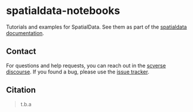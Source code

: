 # spatialdata-notebooks

Tutorials and examples for SpatialData. See them as part of the [spatialdata documentation](file:///Users/macbook/embl/projects/basel/spatialdata/docs/_build/html/tutorials/notebooks/notebooks.html).

## Contact

For questions and help requests, you can reach out in the [scverse discourse][scverse-discourse].
If you found a bug, please use the [issue tracker][issue-tracker].

## Citation

> t.b.a

[scverse-discourse]: https://discourse.scverse.org/
[issue-tracker]: https://github.com/scverse/spatialdata-notebooks/issues
[changelog]: https://spatialdata-notebooks.readthedocs.io/latest/changelog.html
